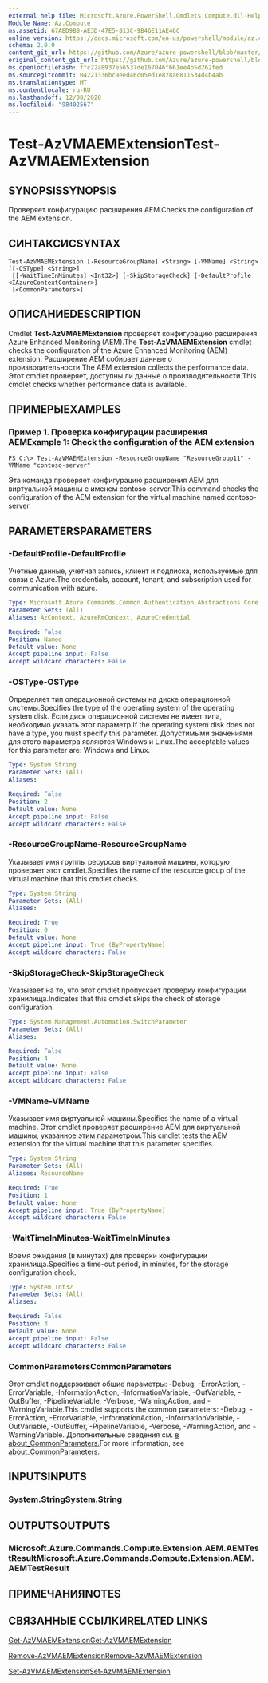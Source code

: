 ```yaml
---
external help file: Microsoft.Azure.PowerShell.Cmdlets.Compute.dll-Help.xml
Module Name: Az.Compute
ms.assetid: 67AED9B8-AE3D-47E5-813C-9B46E11AE46C
online version: https://docs.microsoft.com/en-us/powershell/module/az.compute/test-azvmaemextension
schema: 2.0.0
content_git_url: https://github.com/Azure/azure-powershell/blob/master/src/Compute/Compute/help/Test-AzVMAEMExtension.md
original_content_git_url: https://github.com/Azure/azure-powershell/blob/master/src/Compute/Compute/help/Test-AzVMAEMExtension.md
ms.openlocfilehash: ffc22a8937e56537de167046f661ee4b5d262fed
ms.sourcegitcommit: 04221336bc9eed46c05ed1e828a6811534d4b4ab
ms.translationtype: MT
ms.contentlocale: ru-RU
ms.lasthandoff: 12/08/2020
ms.locfileid: "98402567"
---
```

# <span data-ttu-id="0fde7-101">Test-AzVMAEMExtension</span><span class="sxs-lookup"><span data-stu-id="0fde7-101">Test-AzVMAEMExtension</span></span>

## <span data-ttu-id="0fde7-102">SYNOPSIS</span><span class="sxs-lookup"><span data-stu-id="0fde7-102">SYNOPSIS</span></span>
<span data-ttu-id="0fde7-103">Проверяет конфигурацию расширения AEM.</span><span class="sxs-lookup"><span data-stu-id="0fde7-103">Checks the configuration of the AEM extension.</span></span>

## <span data-ttu-id="0fde7-104">СИНТАКСИС</span><span class="sxs-lookup"><span data-stu-id="0fde7-104">SYNTAX</span></span>

```
Test-AzVMAEMExtension [-ResourceGroupName] <String> [-VMName] <String> [[-OSType] <String>]
 [[-WaitTimeInMinutes] <Int32>] [-SkipStorageCheck] [-DefaultProfile <IAzureContextContainer>]
 [<CommonParameters>]
```

## <span data-ttu-id="0fde7-105">ОПИСАНИЕ</span><span class="sxs-lookup"><span data-stu-id="0fde7-105">DESCRIPTION</span></span>
<span data-ttu-id="0fde7-106">Cmdlet **Test-AzVMAEMExtension** проверяет конфигурацию расширения Azure Enhanced Monitoring (AEM).</span><span class="sxs-lookup"><span data-stu-id="0fde7-106">The **Test-AzVMAEMExtension** cmdlet checks the configuration of the Azure Enhanced Monitoring (AEM) extension.</span></span>
<span data-ttu-id="0fde7-107">Расширение AEM собирает данные о производительности.</span><span class="sxs-lookup"><span data-stu-id="0fde7-107">The AEM extension collects the performance data.</span></span>
<span data-ttu-id="0fde7-108">Этот cmdlet проверяет, доступны ли данные о производительности.</span><span class="sxs-lookup"><span data-stu-id="0fde7-108">This cmdlet checks whether performance data is available.</span></span>

## <span data-ttu-id="0fde7-109">ПРИМЕРЫ</span><span class="sxs-lookup"><span data-stu-id="0fde7-109">EXAMPLES</span></span>

### <span data-ttu-id="0fde7-110">Пример 1. Проверка конфигурации расширения AEM</span><span class="sxs-lookup"><span data-stu-id="0fde7-110">Example 1: Check the configuration of the AEM extension</span></span>
```
PS C:\> Test-AzVMAEMExtension -ResourceGroupName "ResourceGroup11" -VMName "contoso-server"
```

<span data-ttu-id="0fde7-111">Эта команда проверяет конфигурацию расширения AEM для виртуальной машины с именем contoso-server.</span><span class="sxs-lookup"><span data-stu-id="0fde7-111">This command checks the configuration of the AEM extension for the virtual machine named contoso-server.</span></span>

## <span data-ttu-id="0fde7-112">PARAMETERS</span><span class="sxs-lookup"><span data-stu-id="0fde7-112">PARAMETERS</span></span>

### <span data-ttu-id="0fde7-113">-DefaultProfile</span><span class="sxs-lookup"><span data-stu-id="0fde7-113">-DefaultProfile</span></span>
<span data-ttu-id="0fde7-114">Учетные данные, учетная запись, клиент и подписка, используемые для связи с Azure.</span><span class="sxs-lookup"><span data-stu-id="0fde7-114">The credentials, account, tenant, and subscription used for communication with azure.</span></span>

```yaml
Type: Microsoft.Azure.Commands.Common.Authentication.Abstractions.Core.IAzureContextContainer
Parameter Sets: (All)
Aliases: AzContext, AzureRmContext, AzureCredential

Required: False
Position: Named
Default value: None
Accept pipeline input: False
Accept wildcard characters: False
```

### <span data-ttu-id="0fde7-115">-OSType</span><span class="sxs-lookup"><span data-stu-id="0fde7-115">-OSType</span></span>
<span data-ttu-id="0fde7-116">Определяет тип операционной системы на диске операционной системы.</span><span class="sxs-lookup"><span data-stu-id="0fde7-116">Specifies the type of the operating system of the operating system disk.</span></span>
<span data-ttu-id="0fde7-117">Если диск операционной системы не имеет типа, необходимо указать этот параметр.</span><span class="sxs-lookup"><span data-stu-id="0fde7-117">If the operating system disk does not have a type, you must specify this parameter.</span></span>
<span data-ttu-id="0fde7-118">Допустимыми значениями для этого параметра являются Windows и Linux.</span><span class="sxs-lookup"><span data-stu-id="0fde7-118">The acceptable values for this parameter are: Windows and Linux.</span></span>

```yaml
Type: System.String
Parameter Sets: (All)
Aliases:

Required: False
Position: 2
Default value: None
Accept pipeline input: False
Accept wildcard characters: False
```

### <span data-ttu-id="0fde7-119">-ResourceGroupName</span><span class="sxs-lookup"><span data-stu-id="0fde7-119">-ResourceGroupName</span></span>
<span data-ttu-id="0fde7-120">Указывает имя группы ресурсов виртуальной машины, которую проверяет этот cmdlet.</span><span class="sxs-lookup"><span data-stu-id="0fde7-120">Specifies the name of the resource group of the virtual machine that this cmdlet checks.</span></span>

```yaml
Type: System.String
Parameter Sets: (All)
Aliases:

Required: True
Position: 0
Default value: None
Accept pipeline input: True (ByPropertyName)
Accept wildcard characters: False
```

### <span data-ttu-id="0fde7-121">-SkipStorageCheck</span><span class="sxs-lookup"><span data-stu-id="0fde7-121">-SkipStorageCheck</span></span>
<span data-ttu-id="0fde7-122">Указывает на то, что этот cmdlet пропускает проверку конфигурации хранилища.</span><span class="sxs-lookup"><span data-stu-id="0fde7-122">Indicates that this cmdlet skips the check of storage configuration.</span></span>

```yaml
Type: System.Management.Automation.SwitchParameter
Parameter Sets: (All)
Aliases:

Required: False
Position: 4
Default value: None
Accept pipeline input: False
Accept wildcard characters: False
```

### <span data-ttu-id="0fde7-123">-VMName</span><span class="sxs-lookup"><span data-stu-id="0fde7-123">-VMName</span></span>
<span data-ttu-id="0fde7-124">Указывает имя виртуальной машины.</span><span class="sxs-lookup"><span data-stu-id="0fde7-124">Specifies the name of a virtual machine.</span></span>
<span data-ttu-id="0fde7-125">Этот cmdlet проверяет расширение AEM для виртуальной машины, указанное этим параметром.</span><span class="sxs-lookup"><span data-stu-id="0fde7-125">This cmdlet tests the AEM extension for the virtual machine that this parameter specifies.</span></span>

```yaml
Type: System.String
Parameter Sets: (All)
Aliases: ResourceName

Required: True
Position: 1
Default value: None
Accept pipeline input: True (ByPropertyName)
Accept wildcard characters: False
```

### <span data-ttu-id="0fde7-126">-WaitTimeInMinutes</span><span class="sxs-lookup"><span data-stu-id="0fde7-126">-WaitTimeInMinutes</span></span>
<span data-ttu-id="0fde7-127">Время ожидания (в минутах) для проверки конфигурации хранилища.</span><span class="sxs-lookup"><span data-stu-id="0fde7-127">Specifies a time-out period, in minutes, for the storage configuration check.</span></span>

```yaml
Type: System.Int32
Parameter Sets: (All)
Aliases:

Required: False
Position: 3
Default value: None
Accept pipeline input: False
Accept wildcard characters: False
```

### <span data-ttu-id="0fde7-128">CommonParameters</span><span class="sxs-lookup"><span data-stu-id="0fde7-128">CommonParameters</span></span>
<span data-ttu-id="0fde7-129">Этот cmdlet поддерживает общие параметры: -Debug, -ErrorAction, -ErrorVariable, -InformationAction, -InformationVariable, -OutVariable, -OutBuffer, -PipelineVariable, -Verbose, -WarningAction, and -WarningVariable.</span><span class="sxs-lookup"><span data-stu-id="0fde7-129">This cmdlet supports the common parameters: -Debug, -ErrorAction, -ErrorVariable, -InformationAction, -InformationVariable, -OutVariable, -OutBuffer, -PipelineVariable, -Verbose, -WarningAction, and -WarningVariable.</span></span> <span data-ttu-id="0fde7-130">Дополнительные сведения см. [в about_CommonParameters.](http://go.microsoft.com/fwlink/?LinkID=113216)</span><span class="sxs-lookup"><span data-stu-id="0fde7-130">For more information, see [about_CommonParameters](http://go.microsoft.com/fwlink/?LinkID=113216).</span></span>

## <span data-ttu-id="0fde7-131">INPUTS</span><span class="sxs-lookup"><span data-stu-id="0fde7-131">INPUTS</span></span>

### <span data-ttu-id="0fde7-132">System.String</span><span class="sxs-lookup"><span data-stu-id="0fde7-132">System.String</span></span>

## <span data-ttu-id="0fde7-133">OUTPUTS</span><span class="sxs-lookup"><span data-stu-id="0fde7-133">OUTPUTS</span></span>

### <span data-ttu-id="0fde7-134">Microsoft.Azure.Commands.Compute.Extension.AEM.AEMTestResult</span><span class="sxs-lookup"><span data-stu-id="0fde7-134">Microsoft.Azure.Commands.Compute.Extension.AEM.AEMTestResult</span></span>

## <span data-ttu-id="0fde7-135">ПРИМЕЧАНИЯ</span><span class="sxs-lookup"><span data-stu-id="0fde7-135">NOTES</span></span>

## <span data-ttu-id="0fde7-136">СВЯЗАННЫЕ ССЫЛКИ</span><span class="sxs-lookup"><span data-stu-id="0fde7-136">RELATED LINKS</span></span>

[<span data-ttu-id="0fde7-137">Get-AzVMAEMExtension</span><span class="sxs-lookup"><span data-stu-id="0fde7-137">Get-AzVMAEMExtension</span></span>](./Get-AzVMAEMExtension.md)

[<span data-ttu-id="0fde7-138">Remove-AzVMAEMExtension</span><span class="sxs-lookup"><span data-stu-id="0fde7-138">Remove-AzVMAEMExtension</span></span>](./Remove-AzVMAEMExtension.md)

[<span data-ttu-id="0fde7-139">Set-AzVMAEMExtension</span><span class="sxs-lookup"><span data-stu-id="0fde7-139">Set-AzVMAEMExtension</span></span>](./Set-AzVMAEMExtension.md)



